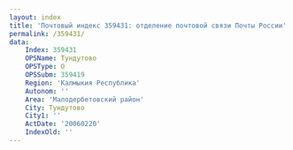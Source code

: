 ```yaml
---
layout: index
title: 'Почтовый индекс 359431: отделение почтовой связи Почты России'
permalink: /359431/
data:
    Index: 359431
    OPSName: Тундутово
    OPSType: О
    OPSSubm: 359419
    Region: 'Калмыкия Республика'
    Autonom: ''
    Area: 'Малодербетовский район'
    City: Тундутово
    City1: ''
    ActDate: '20060220'
    IndexOld: ''
---
```

